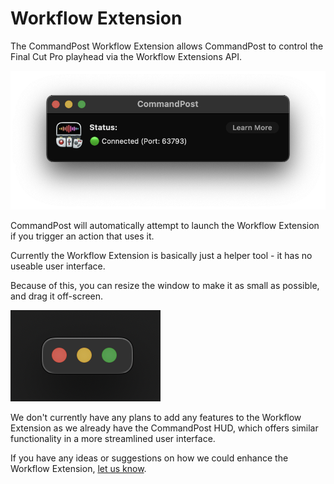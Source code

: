# Workflow Extension

The CommandPost Workflow Extension allows CommandPost to control the Final Cut Pro playhead via the Workflow Extensions API.

![](/static/workflow-extension.png)

CommandPost will automatically attempt to launch the Workflow Extension if you trigger an action that uses it.

Currently the Workflow Extension is basically just a helper tool - it has no useable user interface.

Because of this, you can resize the window to make it as small as possible, and drag it off-screen.

![](/static/workflow-extension-small.png)

We don't currently have any plans to add any features to the Workflow Extension as we already have the CommandPost HUD, which offers similar functionality in a more streamlined user interface.

If you have any ideas or suggestions on how we could enhance the Workflow Extension, [let us know](https://github.com/CommandPost/CommandPost/issues).